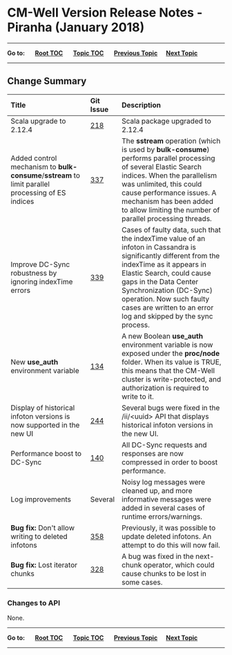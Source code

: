 # CM-Well Version Release Notes - Piranha (January 2018)

----

**Go to:** &nbsp;&nbsp;&nbsp;&nbsp; [**Root TOC**](CM-Well.RootTOC.md) &nbsp;&nbsp;&nbsp;&nbsp; [**Topic TOC**](ReleaseNotes.TOC.md) &nbsp;&nbsp;&nbsp;&nbsp; [**Previous Topic**](ReleaseNotes.Octopus.December.2017.md)&nbsp;&nbsp;&nbsp;&nbsp; [**Next Topic**](ReleaseNotes.Quetzal.February.2018.md)


----

## Change Summary


 Title | Git Issue | Description 
:------|:----------|:------------
Scala upgrade to 2.12.4 | [218](https://github.com/thomsonreuters/CM-Well/issues/218) | Scala package upgraded to 2.12.4
Added control mechanism to **bulk-consume**/**sstream** to limit parallel processing of ES indices | [337](https://github.com/thomsonreuters/CM-Well/issues/337) | The **sstream** operation (which is used by **bulk-consume**) performs parallel processing of several Elastic Search indices. When the parallelism was unlimited, this could cause performance issues. A mechanism has been added to allow limiting the number of parallel processing threads.
Improve DC-Sync robustness by ignoring indexTime errors | [339](https://github.com/thomsonreuters/CM-Well/issues/339) | Cases of faulty data, such that the indexTime value of an infoton in Cassandra is significantly different from the indexTime as it appears in Elastic Search, could cause gaps in the Data Center Synchronization (DC-Sync) operation. Now such faulty cases are written to an error log and skipped by the sync process.
New **use_auth** environment variable | [134](https://github.com/thomsonreuters/CM-Well/issues/134) | A new Boolean **use_auth** environment variable is now exposed under the **proc/node** folder. When its value is TRUE, this means that the CM-Well cluster is write-protected, and authorization is required to write to it.
Display of historical infoton versions is now supported in the new UI | [244](https://github.com/thomsonreuters/CM-Well/issues/244) | Several bugs were fixed in the /ii/\<uuid\> API that displays historical infoton versions in the new UI.
Performance boost to DC-Sync | [140](https://github.com/thomsonreuters/CM-Well/issues/140) | All DC-Sync requests and responses are now compressed in order to boost performance. 
Log improvements | Several | Noisy log messages were cleaned up, and more informative messages were added in several cases of runtime errors/warnings.
**Bug fix:** Don't allow writing to deleted infotons | [358](https://github.com/thomsonreuters/CM-Well/issues/358) | Previously, it was possible to update deleted infotons. An attempt to do this will now fail.
**Bug fix:** Lost iterator chunks | [328](https://github.com/thomsonreuters/CM-Well/issues/328) | A bug was fixed in the next-chunk operator, which could cause chunks to be lost in some cases.


### Changes to API

None.

----

**Go to:** &nbsp;&nbsp;&nbsp;&nbsp; [**Root TOC**](CM-Well.RootTOC.md) &nbsp;&nbsp;&nbsp;&nbsp; [**Topic TOC**](ReleaseNotes.TOC.md) &nbsp;&nbsp;&nbsp;&nbsp; [**Previous Topic**](ReleaseNotes.Octopus.December.2017.md)&nbsp;&nbsp;&nbsp;&nbsp; [**Next Topic**](ReleaseNotes.Quetzal.February.2018.md)


----